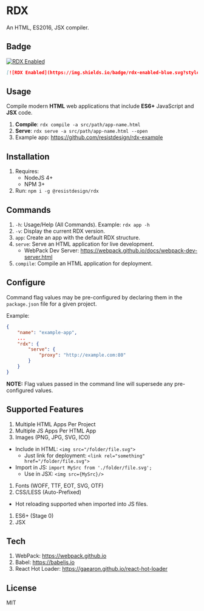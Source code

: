 # RDX

An HTML, ES2016, JSX compiler.

## Badge

[![RDX Enabled](https://img.shields.io/badge/rdx-enabled-blue.svg?style=flat-square)](http://rdx.resist.design)

```markdown
[![RDX Enabled](https://img.shields.io/badge/rdx-enabled-blue.svg?style=flat-square)](http://rdx.resist.design)
```

## Usage

Compile modern **HTML** web applications that include **ES6+** JavaScript and **JSX** code.

1. **Compile**: `rdx compile -a src/path/app-name.html`
1. **Serve**: `rdx serve -a src/path/app-name.html --open`
1. Example app: https://github.com/resistdesign/rdx-example

## Installation

1. Requires:
    - NodeJS 4+
    - NPM 3+
1. Run: `npm i -g @resistdesign/rdx`

## Commands

1. `-h`: Usage/Help (All Commands). Example: `rdx app -h`
1. `-v`: Display the current RDX version.
1. `app`: Create an app with the default RDX structure.
1. `serve`: Serve an HTML application for live development.
    - WebPack Dev Server: https://webpack.github.io/docs/webpack-dev-server.html
1. `compile`: Compile an HTML application for deployment.

## Configure

Command flag values may be pre-configured by declaring them in the `package.json` file for a given project.

Example:

```json
{
    "name": "example-app",
    ...
    "rdx": {
        "serve": {
            "proxy": "http://example.com:80"
        }    
    }
}
```

**NOTE:** Flag values passed in the command line will supersede any pre-configured values.

## Supported Features

1. Multiple HTML Apps Per Project
1. Multiple JS Apps Per HTML App
1. Images (PNG, JPG, SVG, ICO)
  - Include in HTML: `<img src="/folder/file.svg">`
    - Just link for deployment: `<link rel="something" href="/folder/file.svg">`
  - Import in JS: `import MySrc from './folder/file.svg';`
    - Use in JSX: `<img src={MySrc}/>`
1. Fonts (WOFF, TTF, EOT, SVG, OTF)
1. CSS/LESS (Auto-Prefixed)
  - Hot reloading supported when imported into JS files.
1. ES6+ (Stage 0)
1. JSX

## Tech

1. WebPack: https://webpack.github.io
1. Babel: https://babeljs.io
1. React Hot Loader: https://gaearon.github.io/react-hot-loader

## License

MIT
